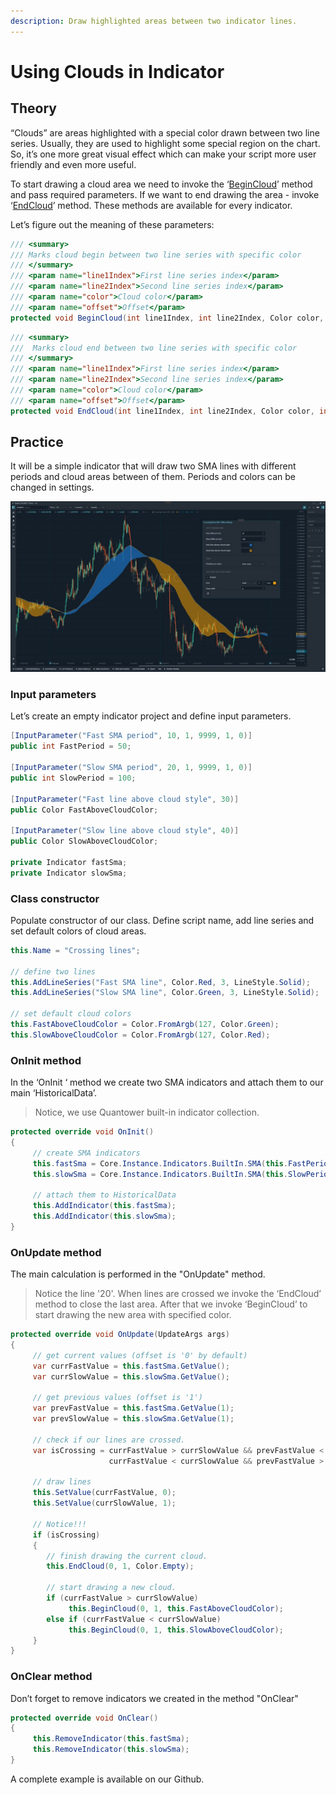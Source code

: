 ```yaml
---
description: Draw highlighted areas between two indicator lines.
---
```


# Using Clouds in Indicator

## **Theory**

“Clouds” are areas highlighted with a special color drawn between two line series. Usually, they are used to highlight some special region on the chart. So, it’s one more great visual effect which can make your script more user friendly and even more useful.

To start drawing a cloud area we need to invoke the ‘[BeginCloud](https://api.quantower.com/docs/TradingPlatform.BusinessLayer.Indicator.html#TradingPlatform_BusinessLayer_Indicator_BeginCloud_System_Int32_System_Int32_System_Drawing_Color_System_Int32_)’ method and pass required parameters. If we want to end drawing the area - invoke ‘[EndCloud](https://api.quantower.com/docs/TradingPlatform.BusinessLayer.Indicator.html#TradingPlatform_BusinessLayer_Indicator_EndCloud_System_Int32_System_Int32_System_Drawing_Color_System_Int32_)’ method. These methods are available for every indicator.

Let’s figure out the meaning of these parameters:

```csharp
/// <summary>
/// Marks cloud begin between two line series with specific color
/// </summary>
/// <param name="line1Index">First line series index</param>
/// <param name="line2Index">Second line series index</param>
/// <param name="color">Cloud color</param>
/// <param name="offset">Offset</param>
protected void BeginCloud(int line1Index, int line2Index, Color color, int offset = 0)
```

```csharp
/// <summary>
///  Marks cloud end between two line series with specific color
/// </summary>
/// <param name="line1Index">First line series index</param>
/// <param name="line2Index">Second line series index</param>
/// <param name="color">Cloud color</param>
/// <param name="offset">Offset</param>
protected void EndCloud(int line1Index, int line2Index, Color color, int offset = 0)
```

## **Practice**

It will be a simple indicator that will draw two SMA lines with different periods and сloud areas between of them. Periods and colors can be changed in settings.

![](../.gitbook/assets/using_clouds_example.jpg)

### Input parameters

Let’s create an empty indicator project and define input parameters.

```csharp
[InputParameter("Fast SMA period", 10, 1, 9999, 1, 0)]
public int FastPeriod = 50;

[InputParameter("Slow SMA period", 20, 1, 9999, 1, 0)]
public int SlowPeriod = 100;

[InputParameter("Fast line above cloud style", 30)]
public Color FastAboveCloudColor;

[InputParameter("Slow line above cloud style", 40)]
public Color SlowAboveCloudColor;

private Indicator fastSma;
private Indicator slowSma;
```

### Class constructor

Populate constructor of our class. Define script name, add line series and set default colors of cloud areas.

```csharp
this.Name = "Crossing lines";

// define two lines
this.AddLineSeries("Fast SMA line", Color.Red, 3, LineStyle.Solid);
this.AddLineSeries("Slow SMA line", Color.Green, 3, LineStyle.Solid);

// set default cloud colors
this.FastAboveCloudColor = Color.FromArgb(127, Color.Green);
this.SlowAboveCloudColor = Color.FromArgb(127, Color.Red);
```

### OnInit method

In the ‘OnInit ‘ method we create two SMA indicators and attach them to our main ‘HistoricalData’.

> Notice, we use Quantower built-in indicator collection.

```csharp
protected override void OnInit()
{
     // create SMA indicators
     this.fastSma = Core.Instance.Indicators.BuiltIn.SMA(this.FastPeriod, PriceType.Close);
     this.slowSma = Core.Instance.Indicators.BuiltIn.SMA(this.SlowPeriod, PriceType.Close);

     // attach them to HistoricalData
     this.AddIndicator(this.fastSma);
     this.AddIndicator(this.slowSma);
}
```

### OnUpdate method

The main calculation is performed in the "OnUpdate" method.

> Notice the line '20'. When lines are crossed we invoke the ‘EndCloud’ method to close the last area. After that we invoke ‘BeginCloud’ to start drawing the new area with specified color.

```csharp
protected override void OnUpdate(UpdateArgs args)
{
     // get current values (offset is '0' by default)
     var currFastValue = this.fastSma.GetValue();
     var currSlowValue = this.slowSma.GetValue();

     // get previous values (offset is '1')
     var prevFastValue = this.fastSma.GetValue(1);
     var prevSlowValue = this.slowSma.GetValue(1);

     // check if our lines are crossed.
     var isCrossing = currFastValue > currSlowValue && prevFastValue < prevSlowValue ||
                      currFastValue < currSlowValue && prevFastValue > prevSlowValue;

     // draw lines
     this.SetValue(currFastValue, 0);
     this.SetValue(currSlowValue, 1);

     // Notice!!!
     if (isCrossing)
     {
        // finish drawing the current cloud.
        this.EndCloud(0, 1, Color.Empty);

        // start drawing a new cloud.
        if (currFastValue > currSlowValue)
             this.BeginCloud(0, 1, this.FastAboveCloudColor);
        else if (currFastValue < currSlowValue)
             this.BeginCloud(0, 1, this.SlowAboveCloudColor);
     }
}
```

### OnClear method

Don’t forget to remove indicators we created in the method "OnClear"

```csharp
protected override void OnClear()
{
     this.RemoveIndicator(this.fastSma);
     this.RemoveIndicator(this.slowSma);
}
```

A complete example is available on our Github.

